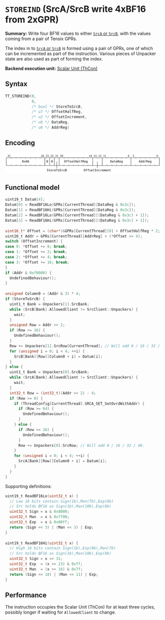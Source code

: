 # `STOREIND` (SrcA/SrcB write 4xBF16 from 2xGPR)

**Summary:** Write four BF16 values to either [`SrcA` or `SrcB`](SrcASrcB.md), with the values coming from a pair of Tensix GPRs.

The index in to [`SrcA` or `SrcB`](SrcASrcB.md) is formed using a pair of GPRs, one of which can be incremented as part of the instruction. Various pieces of Unpacker state are also used as part of forming the index.

**Backend execution unit:** [Scalar Unit (ThCon)](ScalarUnit.md)

## Syntax

```c
TT_STOREIND(0,
            0,
            /* bool */ StoreToSrcB,
            /* u7 */ OffsetHalfReg,
            /* u2 */ OffsetIncrement,
            /* u6 */ DataReg,
            /* u6 */ AddrReg)
```

## Encoding

![](../../../Diagrams/Out/Bits32_STOREIND_Src.svg)

## Functional model

```c
uint19_t Datum[4];
Datum[0] = ReadBF16Lo(GPRs[CurrentThread][DataReg & 0x3c]);
Datum[1] = ReadBF16Hi(GPRs[CurrentThread][DataReg & 0x3c]);
Datum[2] = ReadBF16Lo(GPRs[CurrentThread][(DataReg & 0x3c) + 1]);
Datum[3] = ReadBF16Hi(GPRs[CurrentThread][(DataReg & 0x3c) + 1]);

uint16_t* Offset = (char*)&GPRs[CurrentThread][0] + OffsetHalfReg * 2;
uint20_t Addr = GPRs[CurrentThread][AddrReg] + (*Offset >> 4);
switch (OffsetIncrement) {
case 0: *Offset += 0; break;
case 1: *Offset += 2; break;
case 2: *Offset += 4; break;
case 3: *Offset += 16; break;
}
if (Addr & 0xf0000) {
  UndefinedBehaviour();
}

unsigned Column0 = (Addr & 3) * 4;
if (StoreToSrcB) {
  uint1_t Bank = Unpackers[1].SrcBank;
  while (SrcB[Bank].AllowedClient != SrcClient::Unpackers) {
    wait;
  }
  unsigned Row = Addr >> 2;
  if (Row >= 16) {
    UndefinedBehaviour();
  }
  Row += Unpackers[1].SrcRow[CurrentThread]; // Will add 0 / 16 / 32 / 48.
  for (unsigned i = 0; i < 4; ++i) {
    SrcB[Bank][Row][Column0 + i] = Datum[i];
  }
} else {
  uint1_t Bank = Unpackers[0].SrcBank;
  while (SrcA[Bank].AllowedClient != SrcClient::Unpackers) {
    wait;
  }
  int32_t Row = (int32_t)(Addr >> 2) - 4;
  if (Row >= 0) {
    if (ThreadConfig[CurrentThread].SRCA_SET_SetOvrdWithAddr) {
      if (Row >= 64) {
        UndefinedBehaviour();
      }
    } else {
      if (Row >= 16) {
        UndefinedBehaviour();
      }
      Row += Unpackers[0].SrcRow; // Will add 0 / 16 / 32 / 48.
    }
    for (unsigned i = 0; i < 4; ++i) {
      SrcA[Bank][Row][Column0 + i] = Datum[i];
    }
  }
}
```

Supporting definitions:
```c
uint19_t ReadBF16Lo(uint32_t x) {
  // Low 16 bits contain Sign(1b),Man(7b),Exp(8b)
  // Src holds BF16 as Sign(1b),Man(10b),Exp(8b)
  uint32_t Sign = x & 0x8000;
  uint32_t Man  = x & 0x7f00;
  uint32_t Exp  = x & 0x00ff;
  return (Sign << 3) | (Man << 3) | Exp;
}

uint19_t ReadBF16Hi(uint32_t x) {
  // High 16 bits contain Sign(1b),Exp(8b),Man(7b)
  // Src holds BF16 as Sign(1b),Man(10b),Exp(8b)
  uint32_t Sign = x >> 31;
  uint32_t Exp  = (x >> 23) & 0xff;
  uint32_t Man  = (x >> 16) & 0x7f;
  return (Sign << 18) | (Man << 11) | Exp;
}
```

## Performance

The instruction occupies the Scalar Unit (ThCon) for at least three cycles, possibly longer if waiting for `AllowedClient` to change.
